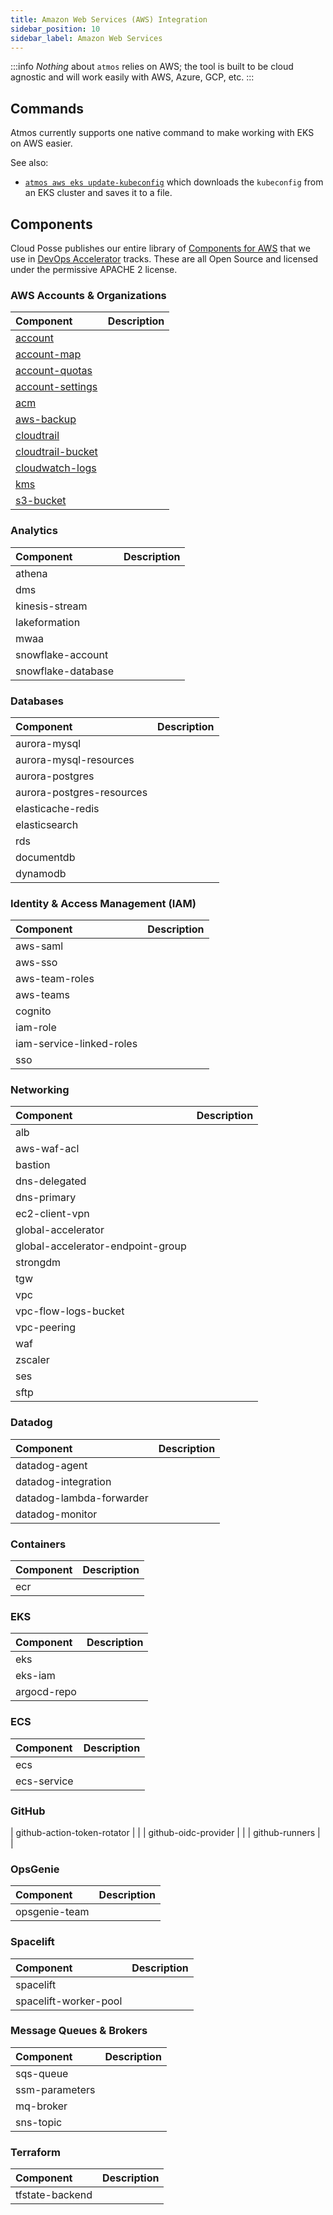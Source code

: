 ```yaml
---
title: Amazon Web Services (AWS) Integration
sidebar_position: 10
sidebar_label: Amazon Web Services
---
```


:::info
*Nothing* about `atmos` relies on AWS; the tool is built to be cloud agnostic and will work easily with AWS, Azure, GCP, etc.
:::


## Commands

Atmos currently supports one native command to make working with EKS on AWS easier. 

See also:
* [`atmos aws eks update-kubeconfig`](/cli/commands/aws/eks-update-kubeconfig) which downloads the `kubeconfig` from an EKS cluster and saves it to a file.


## Components

Cloud Posse publishes our entire library of [Components for AWS](https://github.com/cloudposse/terraform-aws-components) that we use in [DevOps Accelerator](https://cloudposse.com/services) tracks. These are all Open Source and licensed under the permissive APACHE 2 license.

### AWS Accounts & Organizations

| Component                                                                                                         | Description |
| :---------------------------------------------------------------------------------------------------------------- | :---------- |
| [account](https://github.com/cloudposse/terraform-aws-components/tree/master/modules/account)                     |             |
| [account-map](https://github.com/cloudposse/terraform-aws-components/tree/master/modules/account-map)             |             |
| [account-quotas](https://github.com/cloudposse/terraform-aws-components/tree/master/modules/account-quotas)       |             |
| [account-settings](https://github.com/cloudposse/terraform-aws-components/tree/master/modules/account-settings)   |             |
| [acm](https://github.com/cloudposse/terraform-aws-components/tree/master/modules/acm)                             |             |
| [aws-backup](https://github.com/cloudposse/terraform-aws-components/tree/master/modules/aws-backup)               |             |
| [cloudtrail](https://github.com/cloudposse/terraform-aws-components/tree/master/modules/cloudtrail)               |             |
| [cloudtrail-bucket](https://github.com/cloudposse/terraform-aws-components/tree/master/modules/cloudtrail-bucket) |             |
| [cloudwatch-logs](https://github.com/cloudposse/terraform-aws-components/tree/master/modules/cloudwatch-logs)     |             |
| [kms](https://github.com/cloudposse/terraform-aws-components/tree/master/modules/kms)                             |             |
| [s3-bucket](https://github.com/cloudposse/terraform-aws-components/tree/master/modules/s3-bucket)                 |             |

### Analytics
| Component          | Description |
| :----------------- | :---------- |
| athena             |             |
| dms                |             |
| kinesis-stream     |             |
| lakeformation      |             |
| mwaa               |             |
| snowflake-account  |             |
| snowflake-database |             |

### Databases
| Component                 | Description |
| :------------------------ | :---------- |
| aurora-mysql              |             |
| aurora-mysql-resources    |             |
| aurora-postgres           |             |
| aurora-postgres-resources |             |
| elasticache-redis         |             |
| elasticsearch             |             |
| rds                       |             |
| documentdb                |             |
| dynamodb                  |             |

### Identity & Access Management (IAM)
| Component                | Description |
| :----------------------- | :---------- |
| aws-saml                 |             |
| aws-sso                  |             |
| aws-team-roles           |             |
| aws-teams                |             |
| cognito                  |             |
| iam-role                 |             |
| iam-service-linked-roles |             |
| sso                      |             |

### Networking
| Component                         | Description |
| :-------------------------------- | :---------- |
| alb                               |             |
| aws-waf-acl                       |             |
| bastion                           |             |
| dns-delegated                     |             |
| dns-primary                       |             |
| ec2-client-vpn                    |             |
| global-accelerator                |             |
| global-accelerator-endpoint-group |             |
| strongdm                          |             |
| tgw                               |             |
| vpc                               |             |
| vpc-flow-logs-bucket              |             |
| vpc-peering                       |             |
| waf                               |             |
| zscaler                           |             |
| ses                               |             |
| sftp                              |             |


### Datadog
| Component                | Description |
| :----------------------- | :---------- |
| datadog-agent            |             |
| datadog-integration      |             |
| datadog-lambda-forwarder |             |
| datadog-monitor          |             |


### Containers
| Component | Description |
| :-------- | :---------- |
| ecr       |             |

### EKS
| Component   | Description |
| :---------- | :---------- |
| eks         |             |
| eks-iam     |             |
| argocd-repo |             |

### ECS
| Component   | Description |
| :---------- | :---------- |
| ecs         |             |
| ecs-service |             |


### GitHub
| github-action-token-rotator       |             |
| github-oidc-provider              |             |
| github-runners                    |             |


### OpsGenie

| Component     | Description |
| :------------ | :---------- |
| opsgenie-team |             |


### Spacelift
| Component             | Description |
| :-------------------- | :---------- |
| spacelift             |             |
| spacelift-worker-pool |             |

### Message Queues & Brokers
| Component      | Description |
| :------------- | :---------- |
| sqs-queue      |             |
| ssm-parameters |             |
| mq-broker      |             |
| sns-topic      |             |

### Terraform
| Component       | Description |
| :-------------- | :---------- |
| tfstate-backend |             |


